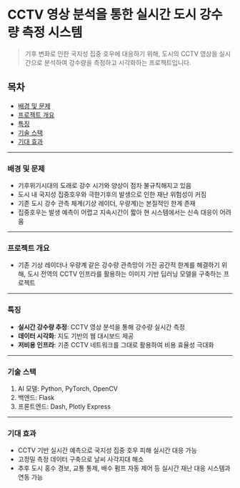 # CCTV 영상 분석을 통한 실시간 도시 강수량 측정 시스템
> 기후 변화로 인한 국지성 집중 호우에 대응하기 위해, 도시의 CCTV 영상을 실시간으로 분석하여 강수량을 측정하고 시각화하는 프로젝트입니다.

## 목차
- [배경 및 문제](#배경-및-문제)
- [프로젝트 개요](#프로젝트-개요)
- [특징](#특징)
- [기술 스택](#기술-스택)
- [기대 효과](#기대-효과)
---

### 배경 및 문제
- 기후위기시대의 도래로 강수 시기와 양상이 점차 불규칙해지고 있음
- 도시 내 국지성 집중호우와 극한기후의 발생으로 인한 재난 위험성이 커짐 
- 기존 도시 강수 관측 체계(기상 레이더, 우량계)는 본질적인 한계 존재
- 집중호우는 발생 예측이 어렵고 지속시간이 짧아 현 시스템에서는 신속 대응이 어려움
---

### 프로젝트 개요
- 기존 기상 레이더나 우량계 같은 강수량 관측망이 가진 공간적 한계를 해결하기 위해, 도시 전역의 CCTV 인프라를 활용하는 이미지 기반 딥러닝 모델을 구축하는 프로젝트
---

### 특징
- **실시간 강수량 추정**: CCTV 영상 분석을 통해 강수량 실시간 측정
- **데이터 시각화**: 지도 기반의 웹 대시보드 제공
- **저비용 인프라**: 기존 CCTV 네트워크를 그대로 활용하여 비용 효율성 극대화
---

### 기술 스택
1. AI 모델: Python, PyTorch, OpenCV
2. 백엔드: Flask
3. 프론트엔드: Dash, Plotly Express
---

### 기대 효과
- CCTV 기반 실시간 예측으로 국지성 집중 호우 피해 실시간 대응 가능
- 고정밀 측정 데이터 구축으로 날씨 사각지대 해소
- 추후 도시 홍수 경보, 교통 통제, 배수 펌프 자동 제어 등 실시간 재난 대응 시스템과 연동 가능
